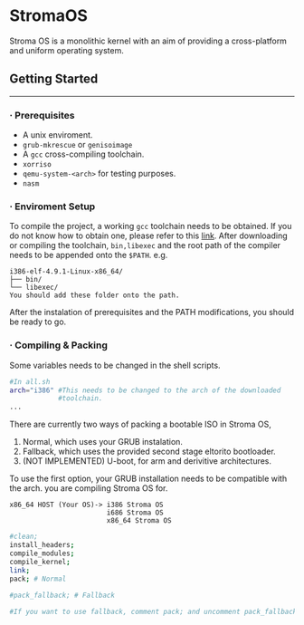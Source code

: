 # StromaOS
Stroma OS is a monolithic kernel with an aim of providing a cross-platform and uniform operating system.

## Getting Started
___

### · Prerequisites
* A unix enviroment.
* `grub-mkrescue` or `genisoimage`
* A `gcc` cross-compiling toolchain.
* `xorriso`
* `qemu-system-<arch>` for testing purposes.
* `nasm`

### · Enviroment Setup

To compile the project, a working `gcc` toolchain needs to be obtained.
If you do not know how to obtain one, please refer to this [link](https://wiki.osdev.org/GCC_Cross-Compiler). After downloading or compiling the toolchain, `bin,libexec` and the root path of the compiler needs to be appended onto the `$PATH`.
e.g.
```
i386-elf-4.9.1-Linux-x86_64/
├── bin/
└── libexec/
You should add these folder onto the path.
```
After the instalation of prerequisites and the PATH modifications, you should be ready to go.

### · Compiling & Packing

Some variables needs to be changed in the shell scripts.

```bash
#In all.sh
arch="i386" #This needs to be changed to the arch of the downloaded
            #toolchain.
...
```
There are currently two ways of packing a bootable ISO in Stroma OS,

1. Normal, which uses your GRUB instalation.
2. Fallback, which uses the provided second stage eltorito bootloader.
3. (NOT IMPLEMENTED) U-boot, for arm and derivitive architectures.

To use the first option, your GRUB installation needs to be compatible with the arch. you are compiling Stroma OS for.

```
x86_64 HOST (Your OS)-> i386 Stroma OS
                        i686 Stroma OS
                        x86_64 Stroma OS
```

```bash
#clean;
install_headers;
compile_modules;
compile_kernel;
link;
pack; # Normal
   
#pack_fallback; # Fallback

#If you want to use fallback, comment pack; and uncomment pack_fallback;
```
